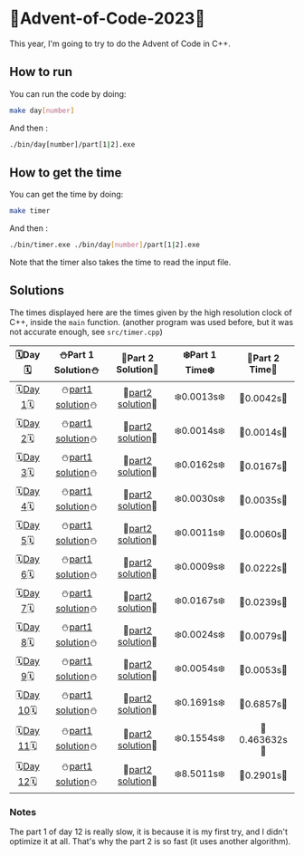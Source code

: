 # 🎄Advent-of-Code-2023🎄

This year, I'm going to try to do the Advent of Code in C++.

## How to run

You can run the code by doing:

```bash
make day[number]
```

And then :

```bash
./bin/day[number]/part[1|2].exe
```

## How to get the time

You can get the time by doing:

```bash
make timer
```

And then :

```bash
./bin/timer.exe ./bin/day[number]/part[1|2].exe
```

Note that the timer also takes the time to read the input file.

## Solutions

The times displayed here are the times given by the high resolution clock of C++, inside the `main` function. (another program was used before, but it was not accurate enough, see `src/timer.cpp`)

|                     🗓️Day🗓️                      |            ⛄Part 1 Solution⛄             |            🎁Part 2 Solution🎁             | ❄️Part 1 Time❄️ | 🎄Part 2 Time🎄 |
| :----------------------------------------------: | :----------------------------------------: | :----------------------------------------: | :-------------: | :-------------: |
| 🗓️[Day 1](https://adventofcode.com/2023/day/1)🗓️ | ⛄[part1 solution](./src/day1/part1.cpp)⛄ | 🎁[part2 solution](./src/day1/part2.cpp)🎁 |   ❄️0.0013s❄️    |   🎄0.0042s🎄    |
| 🗓️[Day 2](https://adventofcode.com/2023/day/2)🗓️ | ⛄[part1 solution](./src/day2/part1.cpp)⛄ | 🎁[part2 solution](./src/day2/part2.cpp)🎁 |   ❄️0.0014s❄️    |   🎄0.0014s🎄    |
| 🗓️[Day 3](https://adventofcode.com/2023/day/3)🗓️ | ⛄[part1 solution](./src/day3/part1.cpp)⛄ | 🎁[part2 solution](./src/day3/part2.cpp)🎁 |   ❄️0.0162s❄️    |   🎄0.0167s🎄    |
| 🗓️[Day 4](https://adventofcode.com/2023/day/4)🗓️ | ⛄[part1 solution](./src/day4/part1.cpp)⛄ | 🎁[part2 solution](./src/day4/part2.cpp)🎁 |   ❄️0.0030s❄️    |   🎄0.0035s🎄    |
| 🗓️[Day 5](https://adventofcode.com/2023/day/5)🗓️ | ⛄[part1 solution](./src/day5/part1.cpp)⛄ | 🎁[part2 solution](./src/day5/part2.cpp)🎁 |   ❄️0.0011s❄️    |   🎄0.0060s🎄    |
| 🗓️[Day 6](https://adventofcode.com/2023/day/6)🗓️ | ⛄[part1 solution](./src/day6/part1.cpp)⛄ | 🎁[part2 solution](./src/day6/part2.cpp)🎁 |   ❄️0.0009s❄️    |   🎄0.0222s🎄    |
| 🗓️[Day 7](https://adventofcode.com/2023/day/7)🗓️ | ⛄[part1 solution](./src/day7/part1.cpp)⛄ | 🎁[part2 solution](./src/day7/part2.cpp)🎁 |   ❄️0.0167s❄️    |   🎄0.0239s🎄    |
| 🗓️[Day 8](https://adventofcode.com/2023/day/8)🗓️ | ⛄[part1 solution](./src/day8/part1.cpp)⛄ | 🎁[part2 solution](./src/day8/part2.cpp)🎁 |   ❄️0.0024s❄️    |   🎄0.0079s🎄    |
| 🗓️[Day 9](https://adventofcode.com/2023/day/9)🗓️ | ⛄[part1 solution](./src/day9/part1.cpp)⛄ | 🎁[part2 solution](./src/day9/part2.cpp)🎁 |   ❄️0.0054s❄️    |   🎄0.0053s🎄    |
| 🗓️[Day 10](https://adventofcode.com/2023/day/10)🗓️ | ⛄[part1 solution](./src/day10/part1.cpp)⛄ | 🎁[part2 solution](./src/day10/part2.cpp)🎁 |   ❄️0.1691s❄️    |   🎄0.6857s🎄    |
| 🗓️[Day 11](https://adventofcode.com/2023/day/11)🗓️ | ⛄[part1 solution](./src/day11/part1.cpp)⛄ | 🎁[part2 solution](./src/day11/part2.cpp)🎁 |   ❄️0.1554s❄️    |   🎄0.463632s🎄    |
| 🗓️[Day 12](https://adventofcode.com/2023/day/12)🗓️ | ⛄[part1 solution](./src/day12/part1.cpp)⛄ | 🎁[part2 solution](./src/day12/part2.cpp)🎁 |   ❄️8.5011s❄️    |   🎄0.2901s🎄    |

### Notes

The part 1 of day 12 is really slow, it is because it is my first try, and I didn't optimize it at all. That's why the part 2 is so fast (it uses another algorithm).
